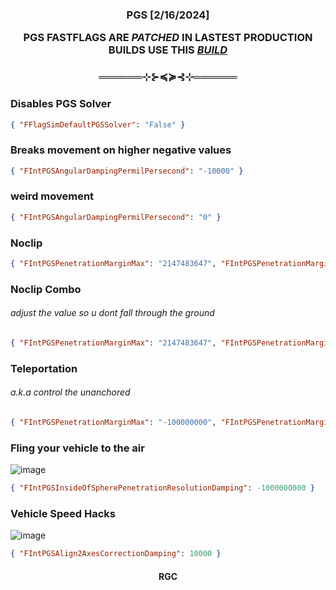 <h3 align="center">PGS [2/16/2024]</h>

PGS FASTFLAGS ARE ***PATCHED*** IN LASTEST PRODUCTION BUILDS USE THIS ***[BUILD](https://rdd.latte.to/?channel=zintegration&binaryType=WindowsPlayer&version=version-b5fea3b09ba1431d)***

<h3 align="center">══════⊹⊱≼≽⊰⊹══════</h3>

### Disables PGS Solver
```json
{ "FFlagSimDefaultPGSSolver": "False" }
```
### Breaks movement on higher negative values
```json
{ "FIntPGSAngularDampingPermilPersecond": "-10000" }
```
### weird movement
```json
{ "FIntPGSAngularDampingPermilPersecond": "0" }
```
### Noclip
```json
{ "FIntPGSPenetrationMarginMax": "2147483647", "FIntPGSPenetrationMarginMin": "2147483647" }
```
### Noclip Combo
###### adjust the value so u dont fall through the ground
```json
{ "FIntPGSPenetrationMarginMax": "2147483647", "FIntPGSPenetrationMarginMin": "2147483647", "DFFlagAssemblyExtentsExpansionStudHundredth": "-50" }
```
### Teleportation
###### a.k.a control the unanchored
```json
{ "FIntPGSPenetrationMarginMax": "-100000000", "FIntPGSPenetrationMarginMin": "-100000000" }
```
### Fling your vehicle to the air
![image](https://github.com/devstacking/Epic-Fast-Flags-List/assets/106433721/b6c4410f-b862-4d80-bb8e-cfcedf0e5f1a)
```json
{ "FIntPGSInsideOfSpherePenetrationResolutionDamping": -1000000000 }
```
### Vehicle Speed Hacks
![image](https://github.com/devstacking/Epic-Fast-Flags-List/assets/106433721/25f72a13-e7a7-4a5c-b8ca-5bda917e9115)
```json
{ "FIntPGSAlign2AxesCorrectionDamping": 10000 }
```

<h4 align="center">RGC</h4>
